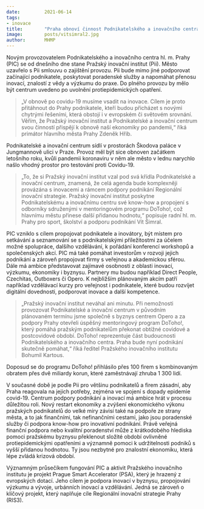 ```yaml
---
date:         2021-06-14
tags:         
- inovace
title:        "Praha obnoví činnost Podnikatelského a inovačního centra. Jeho oficiálním provozovatelem se stane Pražský inovační institut"
image: 	      posts/vitsimral2.jpg
author:       MHMP
---
```


Novým provozovatelem Podnikatelského a inovačního centra hl. m. Prahy (PIC) se od dnešního dne stane Pražský inovační institut (Pii). Město uzavřelo s Pii smlouvu o zajištění provozu. Pii bude mimo jiné podporovat začínající podnikatele, poskytovat poradenské služby a napomáhat přenosu inovací, znalostí z vědy a výzkumu do praxe. Do plného provozu by mělo být centrum uvedeno po uvolnění protiepidemických opatření.

> „V obnově po covidu-19 musíme vsadit na inovace. Cílem je proto přitáhnout do Prahy podnikatele, kteří budou přicházet s novými chytrými řešeními, která obstojí i v evropském či světovém srovnání. Věřím, že Pražský inovační institut a Podnikatelské a inovační centrum svou činností přispějí k obnově naší ekonomiky po pandemii,“ říká primátor hlavního města Prahy Zdeněk Hřib.

Podnikatelské a inovační centrum sídlí v prostorách Škodova paláce v Jungmannově ulici v Praze. Provoz měl být sice obnoven začátkem letošního roku, kvůli pandemii koronaviru v něm ale město v lednu narychlo našlo vhodný prostor pro testování proti Covidu-19.

> „To, že si Pražský inovační institut vzal pod svá křídla Podnikatelské a inovační centrum, znamená, že celá agenda bude komplexněji provázána s inovacemi a rámcem podpory podnikání Regionální inovační strategie. Pražský inovační institut poskytne Podnikatelskému a inovačnímu centru své know-how a propojení s odborníky sdruženými v mentoringovém programu DoToho!, což hlavnímu městu přinese další přidanou hodnotu,“ popisuje radní hl. m. Prahy pro sport, školství a podporu podnikání Vít Šimral.

PIC vzniklo s cílem propojovat podnikatele a inovátory, být místem pro setkávání a seznamování se s podnikatelskými příležitostmi za účelem možné spolupráce, dalšího vzdělávání, k pořádání konferencí workshopů a společenských akcí. PIC má také pomáhat investorům v rozvoji jejich podnikání a zároveň propojovat firmy s veřejnou a akademickou sférou. Dále má ambice představovat zajímavé osobnosti z oblasti inovací, výzkumu, ekonomiky i byznysu. Partnery mu budou například Direct People, Czechitas, Outboxers či Opero. K nejbližším plánovaným akcím patří například vzdělávací kurzy pro veřejnost i podnikatele, které budou rozvíjet digitální dovednosti, podporovat inovace a další kompetence.

> „Pražský inovační institut neváhal ani minutu. Při nemožnosti provozovat Podnikatelské a inovační centrum v původním plánovaném termínu jsme společně s byznys centrem Opero a za podpory Prahy otevřeli úspěšný mentoringový program DoToho!, který pomáhá pražským podnikatelům překonat obtížné covidové a postcovidové období. DoToho! reprezentuje část budoucnosti Podnikatelského a inovačního centra. Praha bude nyní podnikání skutečně pomáhat,“ říká ředitel Pražského inovačního institutu Bohumil Kartous.

Doposud se do programu DoToho! přihlásilo přes 100 firem s kombinovaným obratem přes dvě miliardy korun, které zaměstnávají zhruba 1 300 lidí.

V současné době je podle Pii pro většinu podnikatelů a firem zásadní, aby Praha reagovala na jejich potřeby, zejména ve spojení s dopady epidemie covid-19. Centrum podpory podnikání a inovací má ambice hrát v procesu důležitou roli. Nový restart ekonomiky a zvýšení ekonomického výkonu pražských podnikatelů do velké míry závisí také na podpoře ze strany města, a to jak finančními, tak nefinančními cestami, jako jsou poradenské služby či podpora know-how pro inovativní podnikání. Právě veřejná finanční podpora nebo kvalitní poradenství může z krátkodobého hlediska pomoci pražskému byznysu překlenout složité období ovlivněné protiepidemickými opatřeními a významně pomoci k udržitelnosti podniků s vyšší přidanou hodnotou. Ty jsou nezbytné pro znalostní ekonomiku, která lépe zvládá krizová období.

Významným průsečíkem fungování PIC a aktivit Pražského inovačního institutu je projekt Prague Smart Accelerator (PSA), který je hrazený z evropských dotací. Jeho cílem je podpora inovací v byznysu, propojování výzkumu a vývoje, urbánních inovací a vzdělávání. Jedná se zároveň o klíčový projekt, který naplňuje cíle Regionální inovační strategie Prahy (RIS3).
